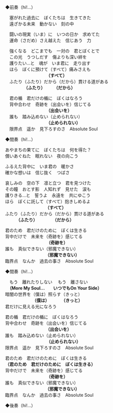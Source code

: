◆前奏（hi!…）

　塞がれた過去に　ぼくたちは　生きてきた  
　遠ざかる未来　動かない　刻の中

　闘いの現実（いま）に　いつの日か　求めてた  
　運命（さだめ）さえ越えた　信じあう　力

　強くなる　どこまでも　一対の　君とぼくとで  
　この光　うつしだす　傷よりも深い絆を  
　護りたい...と　魂が　いま君に　走り出す  
　ほら　ぼくに預けて（すべて）痛みさえも  
　　　　　　　　　　**（すべて）**  
　ふたり（ふたり）だから（だから）貫ける道がある  
　　　　 **（ふたり）　　　（だから）**  

　君の楯　君だけの楯に　ぼくはなろう  
　背中合わせ　奇跡を（出会いを）信じてる  
　　　　　　　　　　**（出会いを）**  
　誰も　踏み込めない（止められない）  
　　　　　　　　　　**（止められない）**  
　限界点　遥か　見下ろすのさ　Absolute Soul

◆間奏（hi!…）

あやまちの果てに　ぼくたちは　何を得た？  
償いあぐねた　眠れない　夜の向こう

ふるえた背中に　いま君の　暖かさ  
確かな想いは　信じ抜く　つばさ  

哀しみの　空の下　凛と立つ　君を見つけた  
その瞳　おとす影　人知れず　見せた　涙も  
護りきる...と　誓うよ　永遠を　共にゆこう  
ほら　ぼくに託して（すべて）抱きしめるよ  
  　　　　　　　　　     **（すべて）**  
ふたり（ふたり）だから（だから）貫ける道がある  
 　　　**（ふたり）  　　　 （だから）**  

君のため　君だけのために　ぼくは生きる  
背中だけで　未来を（奇跡を）感じてる  
  　　　　　　　　  　  **（奇跡を）**  
誰も　真似できない（邪魔できない）  
　　　　　　　　　         **（邪魔できない）**  
臨界点　なんか　過去の事さ　Absolute Soul  

◆間奏（hi!…）

　もう　離れたりしない     　もう　離さない  
　**（More My Soul...　　いつでもOn Your Side）**  
暗闇の世界を（僕は）照らす（きっと）  
　　　　　　  **（僕は）　　　 （きっと）**  
君だけに見える光になろう  

君の楯　君だけの楯に　ぼくはなろう  
背中合わせ　奇跡を（出会いを）信じてる  
  　   　   　 　　 　　　  **（出会いを）**  
誰も　踏み込めない（止められない）  
  　　　　　　 　　　               **（止められない）**  
限界点　遥か　見下ろすのさ　Absolute Soul

君のため　君だけのために　ぼくは生きる  
**（君のため　君だけのために　ぼくは生きる）**  
背中だけで　未来を（奇跡を）感じてる  
  　　　　　　　　  　  **（奇跡を）**  
誰も　真似できない（邪魔できない）  
　　　　　　　　　         **（邪魔できない）**  
臨界点　なんか　過去の事さ　Absolute Soul

◆後奏（hi!…）
